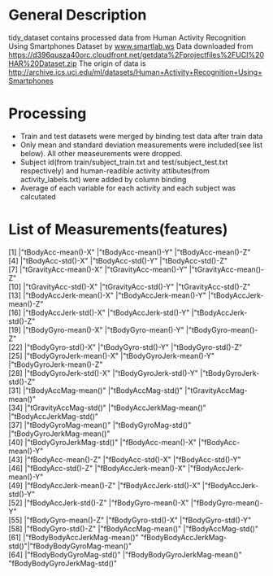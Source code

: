 # General Description
tidy_dataset contains processed data from Human Activity Recognition Using Smartphones Dataset by www.smartlab.ws
Data downloaded from https://d396qusza40orc.cloudfront.net/getdata%2Fprojectfiles%2FUCI%20HAR%20Dataset.zip
The origin of data is http://archive.ics.uci.edu/ml/datasets/Human+Activity+Recognition+Using+Smartphones

# Processing
* Train and test datasets were merged by binding test data after train data
* Only mean and standard deviation measurements were included(see list below). All other measeurements were dropped.
* Subject id(from train/subject_train.txt and test/subject_test.txt respectively) and 
  human-readible activity attibutes(from activity_labels.txt) were added by column binding
* Average of each variable for each activity and each subject was calcutated

# List of Measurements(features)

 [1] |"tBodyAcc-mean()-X"        |"tBodyAcc-mean()-Y"        |"tBodyAcc-mean()-Z"          
 [4] |"tBodyAcc-std()-X"         |"tBodyAcc-std()-Y"         |"tBodyAcc-std()-Z"           
 [7] |"tGravityAcc-mean()-X"     |"tGravityAcc-mean()-Y"     |"tGravityAcc-mean()-Z"       
[10] |"tGravityAcc-std()-X"      |"tGravityAcc-std()-Y"      |"tGravityAcc-std()-Z"        
[13] |"tBodyAccJerk-mean()-X"    |"tBodyAccJerk-mean()-Y"    |"tBodyAccJerk-mean()-Z"      
[16] |"tBodyAccJerk-std()-X"     |"tBodyAccJerk-std()-Y"     |"tBodyAccJerk-std()-Z"       
[19] |"tBodyGyro-mean()-X"       |"tBodyGyro-mean()-Y"       |"tBodyGyro-mean()-Z"         
[22] |"tBodyGyro-std()-X"        |"tBodyGyro-std()-Y"        |"tBodyGyro-std()-Z"          
[25] |"tBodyGyroJerk-mean()-X"   |"tBodyGyroJerk-mean()-Y"   |"tBodyGyroJerk-mean()-Z"     
[28] |"tBodyGyroJerk-std()-X"    |"tBodyGyroJerk-std()-Y"    |"tBodyGyroJerk-std()-Z"      
[31] |"tBodyAccMag-mean()"       |"tBodyAccMag-std()"        |"tGravityAccMag-mean()"      
[34] |"tGravityAccMag-std()"     |"tBodyAccJerkMag-mean()"   |"tBodyAccJerkMag-std()"      
[37] |"tBodyGyroMag-mean()"      |"tBodyGyroMag-std()"       |"tBodyGyroJerkMag-mean()"    
[40] |"tBodyGyroJerkMag-std()"   |"fBodyAcc-mean()-X"        |"fBodyAcc-mean()-Y"          
[43] |"fBodyAcc-mean()-Z"        |"fBodyAcc-std()-X"         |"fBodyAcc-std()-Y"           
[46] |"fBodyAcc-std()-Z"         |"fBodyAccJerk-mean()-X"    |"fBodyAccJerk-mean()-Y"      
[49] |"fBodyAccJerk-mean()-Z"    |"fBodyAccJerk-std()-X"     |"fBodyAccJerk-std()-Y"       
[52] |"fBodyAccJerk-std()-Z"     |"fBodyGyro-mean()-X"       |"fBodyGyro-mean()-Y"         
[55] |"fBodyGyro-mean()-Z"       |"fBodyGyro-std()-X"        |"fBodyGyro-std()-Y"          
[58] |"fBodyGyro-std()-Z"        |"fBodyAccMag-mean()"       |"fBodyAccMag-std()"          
[61] |"fBodyBodyAccJerkMag-mean()"  "fBodyBodyAccJerkMag-std()"|"fBodyBodyGyroMag-mean()"    
[64] |"fBodyBodyGyroMag-std()"   |"fBodyBodyGyroJerkMag-mean()" "fBodyBodyGyroJerkMag-std()" 
